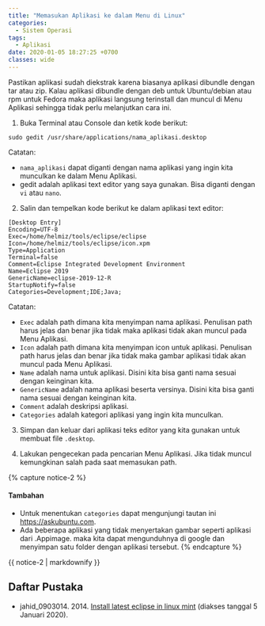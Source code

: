 ```yaml
---
title: "Memasukan Aplikasi ke dalam Menu di Linux"
categories:
  - Sistem Operasi
tags:
  - Aplikasi
date: 2020-01-05 18:27:25 +0700
classes: wide
---
```

Pastikan aplikasi sudah diekstrak karena biasanya aplikasi dibundle dengan tar atau zip. Kalau aplikasi dibundle dengan deb untuk Ubuntu/debian atau rpm untuk Fedora maka aplikasi langsung terinstall dan muncul di Menu Aplikasi sehingga tidak perlu melanjutkan cara ini.
1. Buka Terminal atau Console dan ketik kode berikut:
```
sudo gedit /usr/share/applications/nama_aplikasi.desktop
```
  Catatan:
  * `nama_aplikasi` dapat diganti dengan nama aplikasi yang ingin kita munculkan ke dalam Menu Aplikasi.
  * gedit adalah aplikasi text editor yang saya gunakan. Bisa diganti dengan `vi` atau `nano`.

2. Salin dan tempelkan kode berikut ke dalam aplikasi text editor:
```
[Desktop Entry]
Encoding=UTF-8
Exec=/home/helmiz/tools/eclipse/eclipse
Icon=/home/helmiz/tools/eclipse/icon.xpm
Type=Application
Terminal=false
Comment=Eclipse Integrated Development Environment
Name=Eclipse 2019
GenericName=eclipse-2019-12-R
StartupNotify=false
Categories=Development;IDE;Java;
```
Catatan:
* `Exec` adalah path dimana kita menyimpan nama aplikasi. Penulisan path harus jelas dan benar jika tidak maka aplikasi tidak akan muncul pada Menu Aplikasi.
* `Icon` adalah path dimana kita menyimpan icon untuk aplikasi. Penulisan path harus jelas dan benar jika tidak maka gambar aplikasi tidak akan muncul pada Menu Aplikasi.
* `Name` adalah nama untuk aplikasi. Disini kita bisa ganti nama sesuai dengan keinginan kita.
* `GenericName` adalah nama aplikasi beserta versinya. Disini kita bisa ganti nama sesuai dengan keinginan kita.
* `Comment` adalah deskripsi aplikasi.
* `Categories` adalah kategori aplikasi yang ingin kita munculkan.

3. Simpan dan keluar dari aplikasi teks editor yang kita gunakan untuk membuat file `.desktop`.

4. Lakukan pengecekan pada pencarian Menu Aplikasi. Jika tidak muncul kemungkinan salah pada saat memasukan path.

{% capture notice-2 %}
#### Tambahan

* Untuk menentukan `categories` dapat mengunjungi tautan ini <a href="https://askubuntu.com/questions/674403/when-creating-a-desktop-file-what-are-valid-categories">https://askubuntu.com</a>.
* Ada beberapa aplikasi yang tidak menyertakan gambar seperti aplikasi dari .Appimage. maka kita dapat mengunduhnya di google dan menyimpan satu folder dengan aplikasi tersebut.
{% endcapture %}

<div class="notice">{{ notice-2 | markdownify }}</div>

## Daftar Pustaka
- jahid_0903014. 2014. [Install latest eclipse in linux mint](https://community.linuxmint.com/tutorial/view/1503) (diakses tanggal 5 Januari 2020).